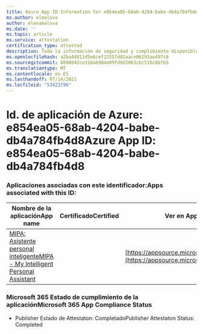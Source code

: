 ```yaml
---
title: Azure App ID Information for e854ea05-68ab-4204-babe-db4a784fb4d8
ms.author: elmalova
author: elenamalova
ms.date: ''
ms.topic: article
ms.service: attestation
certification_type: attested
description: Toda la información de seguridad y cumplimiento disponible para e854ea05-68ab-4204-babe-db4a784fb4d8.
ms.openlocfilehash: a2ba44811d5e6cef22557d02aace06293ae497c0
ms.sourcegitcommit: 0098942ce316ab984e09fd9d2063cbc516c8bfb5
ms.translationtype: MT
ms.contentlocale: es-ES
ms.lasthandoff: 07/14/2021
ms.locfileid: "53423796"
---
```

# <a name="azure-app-id-e854ea05-68ab-4204-babe-db4a784fb4d8"></a><span data-ttu-id="ee838-103">Id. de aplicación de Azure: e854ea05-68ab-4204-babe-db4a784fb4d8</span><span class="sxs-lookup"><span data-stu-id="ee838-103">Azure App ID: e854ea05-68ab-4204-babe-db4a784fb4d8</span></span>


### <a name="apps-associated-with-this-id"></a><span data-ttu-id="ee838-104">Aplicaciones asociadas con este identificador:</span><span class="sxs-lookup"><span data-stu-id="ee838-104">Apps associated with this ID:</span></span>
| <span data-ttu-id="ee838-105">**Nombre de la aplicación**</span><span class="sxs-lookup"><span data-stu-id="ee838-105">**App name**</span></span> | <span data-ttu-id="ee838-106">**Certificado**</span><span class="sxs-lookup"><span data-stu-id="ee838-106">**Certified**</span></span> | <span data-ttu-id="ee838-107">**Ver en AppSource**</span><span class="sxs-lookup"><span data-stu-id="ee838-107">**View in AppSource**</span></span> |
|-|-|-|
| [<span data-ttu-id="ee838-108">MIPA: Asistente personal inteligente</span><span class="sxs-lookup"><span data-stu-id="ee838-108">MIPA - My Intelligent Personal Assistant</span></span>](https://docs.microsoft.com/en-us/microsoft-365-app-certification/forward/17859280.mipa) |  | [https://appsource.microsoft.com/product/office/17859280.mipa](https://appsource.microsoft.com/product/office/17859280.mipa) |

### <a name="microsoft-365-app-compliance-status"></a><span data-ttu-id="ee838-109">Microsoft 365 Estado de cumplimiento de la aplicación</span><span class="sxs-lookup"><span data-stu-id="ee838-109">Microsoft 365 App Compliance Status</span></span>
- <span data-ttu-id="ee838-110">Publisher Estado de Attestaton: Completado</span><span class="sxs-lookup"><span data-stu-id="ee838-110">Publisher Attestaton Status: Completed</span></span>
